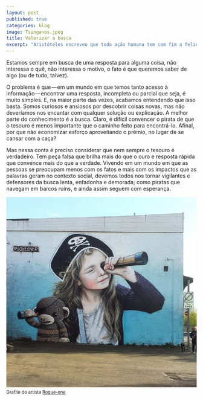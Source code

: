```yaml
---
layout: post
published: true
categories: blog
image: Tsinganos.jpeg
title: Valorizar a busca
excerpt: "Aristóteles escreveu que toda ação humana tem com fim a felicidade. Não interessa o que a gente faça, o nosso objetivo final é simplesmente ser feliz."
---
```


Estamos sempre em busca de uma resposta para alguma coisa, não interessa o quê, não interessa o motivo, o fato é que queremos saber de algo (ou de tudo, talvez).

O problema é que — em um mundo em que temos tanto acesso à informação — encontrar uma resposta, incompleta ou parcial que seja, é muito simples. E, na maior parte das vezes, acabamos entendendo que isso basta. Somos curiosos e ansiosos por descobrir coisas novas, mas não deveríamos nos encantar com qualquer solução ou explicação. A melhor parte do conhecimento é a busca. Claro, é difícil convencer o pirata de que o tesouro é menos importante que o caminho feito para encontrá-lo. Afinal, por que não economizar esforço aproveitando o prêmio, no lugar de se cansar com a caça?

Mas nessa conta é preciso considerar que nem sempre o tesouro é verdadeiro. Tem peça falsa que brilha mais do que o ouro e resposta rápida que convence mais do que a verdade. Vivendo em um mundo em que as pessoas se preocupam menos com os fatos e mais com os impactos que as palavras geram no contexto social, devemos todos nos tornar vigilantes e defensores da busca lenta, enfadonha e demorada; como piratas que navegam em barcos ruins, e ainda assim seguem com esperança.

<img src="/assets/images/rogue.jpeg">
<small>Grafite do artista <a href="https://www.facebook.com/R0GUE0NER/">Rogue-one</a></small>
